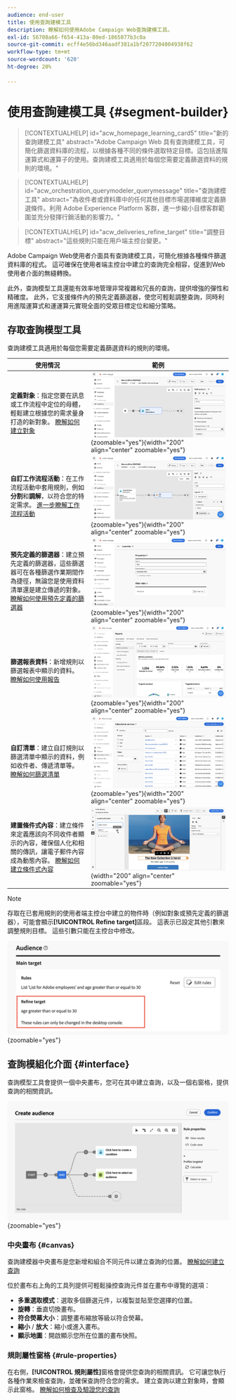 ```yaml
---
audience: end-user
title: 使用查詢建模工具
description: 瞭解如何使用Adobe Campaign Web查詢建模工具。
exl-id: 56708a66-f654-413a-80ed-1865077b3c0a
source-git-commit: ecff4e56bd346aadf381a1bf2077204804938f62
workflow-type: tm+mt
source-wordcount: '620'
ht-degree: 20%

---
```


# 使用查詢建模工具 {#segment-builder}

>[!CONTEXTUALHELP]
>id="acw_homepage_learning_card5"
>title="新的查詢建模工具"
>abstract="Adobe Campaign Web 具有查詢建模工具，可簡化篩選資料庫的流程，以根據各種不同的條件選取特定目標。這包括進階運算式和運算子的使用。查詢建模工具適用於每個您需要定義篩選資料的規則的環境。"

>[!CONTEXTUALHELP]
>id="acw_orchestration_querymodeler_querymessage"
>title="查詢建模工具"
>abstract="為收件者或資料庫中的任何其他目標市場選擇維度定義篩選條件。利用 Adobe Experience Platform 客群，進一步縮小目標客群範圍並充分發揮行銷活動的影響力。"

>[!CONTEXTUALHELP]
>id="acw_deliveries_refine_target"
>title="調整目標"
>abstract="這些規則只能在用戶端主控台變更。"

Adobe Campaign Web使用者介面具有查詢建模工具，可簡化根據各種條件篩選資料庫的程式。 這可確保在使用者端主控台中建立的查詢完全相容，促進到Web使用者介面的無縫轉換。

此外，查詢模型工具還能有效率地管理非常複雜和冗長的查詢，提供增強的彈性和精確度。 此外，它支援條件內的預先定義篩選器，使您可輕鬆調整查詢，同時利用進階運算式和運運算元實現全面的受眾目標定位和細分策略。

## 存取查詢模型工具

查詢建模工具適用於每個您需要定義篩選資料的規則的環境。

| 使用情況 | 範例 |
|  ---  |  ---  |
| **定義對象**：指定您要在訊息或工作流程中定位的母體，輕鬆建立根據您的需求量身打造的新對象。 [瞭解如何建立對象](../audience/one-time-audience.md) | ![](assets/access-audience.png){zoomable="yes"}{width="200" align="center" zoomable="yes"} |
| **自訂工作流程活動**：在工作流程活動中套用規則，例如&#x200B;**分割**&#x200B;和&#x200B;**調解**，以符合您的特定需求。 [進一步瞭解工作流程活動](../workflows/activities/about-activities.md) | ![](assets/access-workflow.png){zoomable="yes"}{width="200" align="center" zoomable="yes"} |
| **預先定義的篩選器**：建立預先定義的篩選器，這些篩選器可在各種篩選作業期間作為捷徑，無論您是使用資料清單還是建立傳遞的對象。 [瞭解如何使用預先定義的篩選器](../get-started/predefined-filters.md) | ![](assets/access-predefined-filter.png){zoomable="yes"}{width="200" align="center" zoomable="yes"} |
| **篩選報表資料**：新增規則以篩選報表中顯示的資料。 [瞭解如何使用報告](../reporting/gs-reports.md) | ![](assets/access-reports.png){zoomable="yes"}{width="200" align="center" zoomable="yes"} |
| **自訂清單**：建立自訂規則以篩選清單中顯示的資料，例如收件者、傳遞清單等。 [瞭解如何篩選清單](../get-started/list-filters.md#list-built-in-filters) | ![](assets/access-lists.png){zoomable="yes"}{width="200" align="center" zoomable="yes"} |
| **建置條件式內容**：建立條件來定義應該向不同收件者顯示的內容，確保個人化和相關的傳訊，讓電子郵件內容成為動態內容。 [瞭解如何建立條件式內容](../personalization/conditions.md) | ![](assets/conditional-content.png){width="200" align="center" zoomable="yes"} |

>[!NOTE]
>
>存取在已套用規則的使用者端主控台中建立的物件時（例如對象或預先定義的篩選器），可能會顯示&#x200B;**[!UICONTROL Refine target]**&#x200B;區段。 這表示已設定其他引數來調整規則目標。 這些引數只能在主控台中修改。
>
>![](assets/target-warning.png){zoomable="yes"}

## 查詢模組化介面 {#interface}

查詢模型工具會提供一個中央畫布，您可在其中建立查詢，以及一個右窗格，提供查詢的相關資訊。

![](assets/query-interface.png){zoomable="yes"}

### 中央畫布 {#canvas}

查詢建模器中央畫布是您新增和組合不同元件以建立查詢的位置。 [瞭解如何建立查詢](build-query.md)

位於畫布右上角的工具列提供可輕鬆操控查詢元件並在畫布中導覽的選項：

* **多重選取模式**：選取多個篩選元件，以複製並貼至您選擇的位置。
* **旋轉**：垂直切換畫布。
* **符合熒幕大小**：調整畫布縮放等級以符合熒幕。
* **縮小** / **放大**：縮小或進入畫布。
* **顯示地圖**：開啟顯示您所在位置的畫布快照。

### 規則屬性窗格 {#rule-properties}

在右側，**[!UICONTROL 規則屬性]**&#x200B;窗格會提供您查詢的相關資訊。 它可讓您執行各種作業來檢查查詢，並確保查詢符合您的需求。 建立查詢以建立對象時，會顯示此窗格。 [瞭解如何檢查及驗證您的查詢](build-query.md#check-and-validate-your-query)
